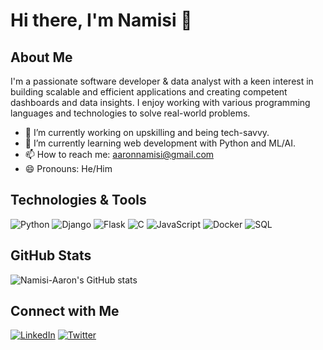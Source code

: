 # Hi there, I'm Namisi 👋

## About Me

I'm a passionate software developer & data analyst with a keen interest in building scalable and efficient applications and creating competent dashboards and data insights. I enjoy working with various programming languages and technologies to solve real-world problems.

- 🔭 I’m currently working on upskilling and being tech-savvy.
- 🌱 I’m currently learning web development with Python and ML/AI.
- 📫 How to reach me: aaronnamisi@gmail.com
- 😄 Pronouns: He/Him

## Technologies & Tools

![Python](https://img.shields.io/badge/-Python-333?style=flat&logo=python)
![Django](https://img.shields.io/badge/-Django-333?style=flat&logo=django)
![Flask](https://img.shields.io/badge/-Flask-333?style=flat&logo=flask)
![C](https://img.shields.io/badge/-C-333?style=flat&logo=c)
![JavaScript](https://img.shields.io/badge/-JavaScript-333?style=flat&logo=javascript)
![Docker](https://img.shields.io/badge/-Docker-333?style=flat&logo=docker)
![SQL](https://img.shields.io/badge/-SQL-333?style=flat&logo=sql)

## GitHub Stats

![Namisi-Aaron's GitHub stats](https://github-readme-stats.vercel.app/api?username=Namisi-Aaron&show_icons=true&theme=radical)

## Connect with Me

[![LinkedIn](https://img.shields.io/badge/-LinkedIn-0077B5?style=flat&logo=linkedin)](https://www.linkedin.com/in/yourprofile)
[![Twitter](https://img.shields.io/badge/-Twitter-1DA1F2?style=flat&logo=twitter)](https://twitter.com/yourprofile)
